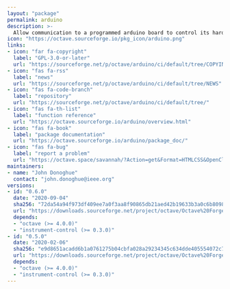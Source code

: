 ```yaml
---
layout: "package"
permalink: arduino
description: >-
  Allow communication to a programmed arduino board to control its hardware.
icon: "https://octave.sourceforge.io/pkg_icon/arduino.png"
links:
- icon: "far fa-copyright"
  label: "GPL-3.0-or-later"
  url: "https://sourceforge.net/p/octave/arduino/ci/default/tree/COPYING"
- icon: "fas fa-rss"
  label: "news"
  url: "https://sourceforge.net/p/octave/arduino/ci/default/tree/NEWS"
- icon: "fas fa-code-branch"
  label: "repository"
  url: "https://sourceforge.net/p/octave/arduino/ci/default/tree/"
- icon: "fas fa-th-list"
  label: "function reference"
  url: "https://octave.sourceforge.io/arduino/overview.html"
- icon: "fas fa-book"
  label: "package documentation"
  url: "https://octave.sourceforge.io/arduino/package_doc/"
- icon: "fas fa-bug"
  label: "report a problem"
  url: "https://octave.space/savannah/?Action=get&Format=HTMLCSS&OpenClosed=open&Title=[octave%20forge]%20(arduino)"
maintainers:
- name: "John Donoghue"
  contact: "john.donoghue@ieee.org"
versions:
- id: "0.6.0"
  date: "2020-09-04"
  sha256: "72da54a94f973df409ee7a0f3aa8f90865db21aed42b19633b3a0c6b8098ce3a"
  url: "https://downloads.sourceforge.net/project/octave/Octave%20Forge%20Packages/Individual%20Package%20Releases/arduino-0.6.0.tar.gz"
  depends:
  - "octave (>= 4.0.0)"
  - "instrument-control (>= 0.3.0)"
- id: "0.5.0"
  date: "2020-02-06"
  sha256: "e9d8651acadd6b1a0761275b04cbfa028a29234345c634dde405554072c754fe"
  url: "https://downloads.sourceforge.net/project/octave/Octave%20Forge%20Packages/Individual%20Package%20Releases/arduino-0.5.0.tar.gz"
  depends:
  - "octave (>= 4.0.0)"
  - "instrument-control (>= 0.3.0)"
---
```

